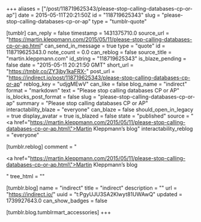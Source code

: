 +++
aliases = ["/post/118719625343/please-stop-calling-databases-cp-or-ap"]
date = 2015-05-11T20:21:50Z
id = "118719625343"
slug = "please-stop-calling-databases-cp-or-ap"
type = "tumblr-quote"

[tumblr]
can_reply = false
timestamp = 1431375710.0
source_url = "https://martin.kleppmann.com/2015/05/11/please-stop-calling-databases-cp-or-ap.html"
can_send_in_message = true
type = "quote"
id = 118719625343.0
note_count = 0.0
can_reblog = false
source_title = "martin.kleppmann.com"
id_string = "118719625343"
is_blaze_pending = false
date = "2015-05-11 20:21:50 GMT"
short_url = "https://tmblr.co/ZY3jby1kaFRX-"
post_url = "https://indirect.io/post/118719625343/please-stop-calling-databases-cp-or-ap"
reblog_key = "udjgMEwV"
can_like = false
blog_name = "indirect"
format = "markdown"
text = "Please stop calling databases CP or AP"
is_blocks_post_format = false
slug = "please-stop-calling-databases-cp-or-ap"
summary = "Please stop calling databases CP or AP"
interactability_blaze = "everyone"
can_blaze = false
should_open_in_legacy = true
display_avatar = true
is_blazed = false
state = "published"
source = "<a href=\"https://martin.kleppmann.com/2015/05/11/please-stop-calling-databases-cp-or-ap.html\">Martin Kleppmann’s blog</a>"
interactability_reblog = "everyone"

[tumblr.reblog]
comment = "<p><a href=\"https://martin.kleppmann.com/2015/05/11/please-stop-calling-databases-cp-or-ap.html\">Martin Kleppmann’s blog</a></p>"
tree_html = ""

[tumblr.blog]
name = "indirect"
title = "indirect"
description = ""
url = "https://indirect.io/"
uuid = "t:PgyUJU3SA2Klwyt81UWAwQ"
updated = 1739927643.0
can_show_badges = false

[tumblr.blog.tumblrmart_accessories]
+++
